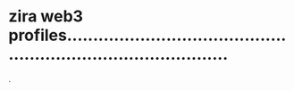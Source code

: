 # zira web3 profiles....................................................................................
.

